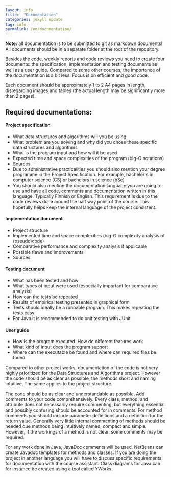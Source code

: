 ```yaml
---
layout: info
title:  "Documentation"
categories: jekyll update
tag: info
permalink: /en/documentation/
---
```


**Note:** all documentation is to be submitted to git as [markdown](https://github.com/github/markup) documents! All documents should be in a separate folder at the root of the repository.

Besides the code, weekly reports and code reviews you need to create four documents: the specification, implementation and testing documents as well as a user guide. Compared to some other courses, the importance of the documentation is a bit less. Focus is on efficient and good code.

Each document should be approximately 1 to 2 A4 pages in length, disregarding images and tables (the actual length may be significantly more than 2 pages).

## Required documentations:

#### Project specification
* What data structures and algorithms will you be using
* What problem are you solving and why did you chose these specific data structures and algorithms
* What is the program input and how will it be used
* Expected time and space complexities of the program (big-O notations)
* Sources
* Due to administrative practicalities you should also mention your degree programme in the Project Specification. For example, bachelor's in computer science (CS) or bachelors in science (bSc)
* You should also mention the documentation language you are going to use and have all code, comments and documentation written in this language. Typically Finnish or English. This requirement is due to the code reviews done around the half way point of the course. This hopefully helps keep the internal language of the project consistent.

#### Implementation document
* Project structure
* Implemented time and space complexities (big-O complexity analysis of (pseudo)code)
* Comparative performance and complexity analysis if applicable
* Possible flaws and improvements
* Sources

#### Testing document
* What has been tested and how
* What types of input were used (especially important for comparative analysis)
* How can the tests be repeated
* Results of empirical testing presented in graphical form
* Tests should ideally be a runnable program. This makes repeating the tests easy
* For Java it is recommended to do unit testing with JUnit

#### User guide
* How is the program executed. How do different features work
* What kind of input does the program support
* Where can the executable be found and where can required files be found


Compared to other project works, documentation of the code is not very highly prioritized for the Data Structures and Algorithms project. However the code should be as clear as possible, the methods short and naming intuitive. The same applies to the project structure.

The code should be as clear and understandable as possible. Add comments to your code comprehensively. Every class, method, and attribute does not necessarily require commenting, but everything essential and possibly confusing should be accounted for in comments. For method comments you should include parameter definitions and a definition for the return value. Generally very little internal commenting of methods should be needed due methods being intuitively named, compact and simple. However, if the workings of a method is not clear, some comments may be required.

For any work done in Java, JavaDoc comments will be used. NetBeans can create Javadoc templates for methods and classes. If you are doing the project in another language you will have to discuss specific requirements for documentation with the course assistant. Class diagrams for Java can for instance be created using a tool called YWorks.

